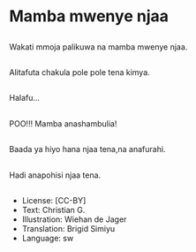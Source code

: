 # Mamba mwenye njaa

##
Wakati mmoja palikuwa
na mamba mwenye
njaa.


##
Alitafuta chakula pole
pole tena kimya.


##
Halafu...


##
POO!!!
Mamba anashambulia!


##
Baada ya hiyo hana
njaa tena,na anafurahi.


##
Hadi anapohisi njaa
tena.


##
* License: [CC-BY]
* Text: Christian G.
* Illustration: Wiehan de Jager
* Translation: Brigid Simiyu
* Language: sw
